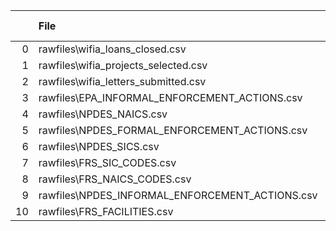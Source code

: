 |    | File                                            |   File Lines | Table                              |   Table Rows |   Difference |
|---:|:------------------------------------------------|-------------:|:-----------------------------------|-------------:|-------------:|
|  0 | rawfiles\wifia_loans_closed.csv                 |           91 | wifia_loans_closed                 |           91 |            0 |
|  1 | rawfiles\wifia_projects_selected.csv            |          195 | wifia_projects_selected            |          195 |            0 |
|  2 | rawfiles\wifia_letters_submitted.csv            |          271 | wifia_letters_submitted            |          271 |            0 |
|  3 | rawfiles\EPA_INFORMAL_ENFORCEMENT_ACTIONS.csv   |        16424 | EPA_INFORMAL_ENFORCEMENT_ACTIONS   |        16424 |            0 |
|  4 | rawfiles\NPDES_NAICS.csv                        |        81235 | NPDES_NAICS                        |        81235 |            0 |
|  5 | rawfiles\NPDES_FORMAL_ENFORCEMENT_ACTIONS.csv   |        97517 | NPDES_FORMAL_ENFORCEMENT_ACTIONS   |        97517 |            0 |
|  6 | rawfiles\NPDES_SICS.csv                         |       333224 | NPDES_SICS                         |       333224 |            0 |
|  7 | rawfiles\FRS_SIC_CODES.csv                      |       782091 | FRS_SIC_CODES                      |       782091 |            0 |
|  8 | rawfiles\FRS_NAICS_CODES.csv                    |      1620401 | FRS_NAICS_CODES                    |      1620401 |            0 |
|  9 | rawfiles\NPDES_INFORMAL_ENFORCEMENT_ACTIONS.csv |       663259 | NPDES_INFORMAL_ENFORCEMENT_ACTIONS |       663259 |            0 |
| 10 | rawfiles\FRS_FACILITIES.csv                     |      2686647 | FRS_FACILITIES                     |      2686647 |            0 |
